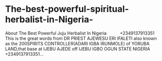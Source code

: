 # The-best-powerful-spiritual-herbalist-in-Nigeria-
About The Best Powerful Juju Herbalist In Nigeria            +2349137913351  This is the great words from DR PRIEST AJEWESU ERI IFALETI also known as the 200SPIRITS CONTROLLER(ADARI IGBA IRUNMOLE) of YORUBA LAND,that base at IJEBU AJEDE off IJEBU IGBO OGUN STATE NIGERIA +2349137913351… 
